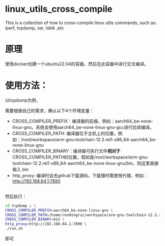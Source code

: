 # linux_utils_cross_compile
This is a collection of how to cross-compile linux utils commands, such as: iperf, tcpdump, sar, lsblk ,etc

# 原理
使用docker创建一个ubuntu22.04的容器，然后在此容器中进行交叉编译。

# 使用方法：
以tcpdump为例，

需要根据自己的需求，确认以下4个环境变量：
 - CROSS_COMPILER_PREFIX：编译器的前缀，例如：aarch64_be-none-linux-gnu，系统会使用aarch64_be-none-linux-gnu-gcc进行后续编译。
 - CROSS_COMPILER_PATH: 编译器位于主机上的位置，例如：/root/workspace/arm-gnu-toolchain-12.2.rel1-x86_64-aarch64_be-none-linux-gnu
 - CROSS_COMPILER_BINARY：编译器可执行文件**相对于**CROSS_COMPILER_PATH的位置，假如是/root/workspace/arm-gnu-toolchain-12.2.rel1-x86_64-aarch64_be-none-linux-gnu/bin，则这里直接输入 bin
 - http_proxy: 编译时会去github下载源码，下载慢时需使用代理，例如：http://192.168.64.1:7890

<br/>
然后执行：

```bash
cd tcpdump ; \
CROSS_COMPILER_PREFIX=aarch64_be-none-linux-gnu \
CROSS_COMPILER_PATH=/home/renmingrui/workspace/arm-gnu-toolchain-12.3.rel1-x86_64-aarch64_be-none-linux-gnu \
CROSS_COMPILER_BINARY=bin \
http_proxy=http://192.168.64.1:7890 \
./run.sh 

```
即可